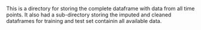 This is a directory for storing the complete dataframe with data from all time points. It also had a sub-directory storing the imputed and cleaned dataframes for training and test set containin all available data.
